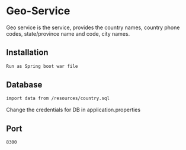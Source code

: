 # Geo-Service
 Geo service is the service, provides the country names, country phone codes, state/province name and code, city names.
 ## Installation
 ~~~bash
Run as Spring boot war file
~~~
## Database
~~~bash
import data from /resources/country.sql
~~~
Change the credentials for DB in application.properties

## Port
~~~bash
8300
~~~

 
